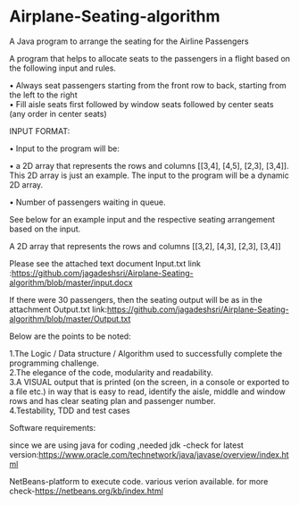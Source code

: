 # Airplane-Seating-algorithm
A Java program to arrange the seating for the Airline Passengers

A program that helps to allocate seats to the passengers in a flight based on the following input and rules.

• Always seat passengers starting from the front row to back,
starting from the left to the right                                                    
• Fill aisle seats first followed by window seats followed by center
seats (any order in center seats)

INPUT FORMAT:

• Input to the program will be:

• a 2D array that represents the rows and columns [[3,4], [4,5], [2,3], [3,4]]. This 2D array is just an example. The input to the program will be a dynamic 2D array. 

• Number of passengers waiting in queue.

See below for an example input and the respective seating arrangement based on the input.

A 2D array that represents the rows and columns [[3,2], [4,3], [2,3], [3,4]] 

Please see the attached text document Input.txt
link :https://github.com/jagadeshsri/Airplane-Seating-algorithm/blob/master/input.docx
 
If there were 30 passengers, then the seating output will be as in the attachment Output.txt
 link:https://github.com/jagadeshsri/Airplane-Seating-algorithm/blob/master/Output.txt



Below are the points to be noted:

1.The Logic / Data structure / Algorithm used to successfully complete the programming challenge.           
2.The elegance of the code, modularity and readability.            
3.A VISUAL output that is printed (on the screen, in a console or exported to a file etc.) in way that is easy to read, identify the aisle, middle and window rows and has clear seating plan and passenger number.                 
4.Testability, TDD and test cases

Software requirements:
 
since we are using java for coding ,needed jdk 
-check for latest version:https://www.oracle.com/technetwork/java/javase/overview/index.html
 
 NetBeans-platform to execute code.
 various verion available.
 for more check-https://netbeans.org/kb/index.html
 
 



  
